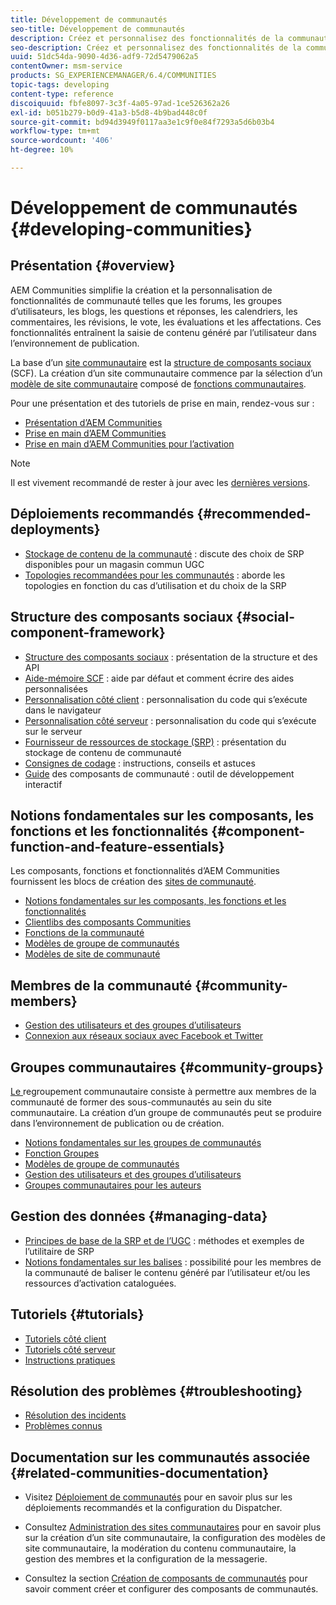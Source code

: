 ```yaml
---
title: Développement de communautés
seo-title: Développement de communautés
description: Créez et personnalisez des fonctionnalités de la communauté telles que des forums, des groupes d’utilisateurs, etc.
seo-description: Créez et personnalisez des fonctionnalités de la communauté telles que des forums, des groupes d’utilisateurs, etc.
uuid: 51dc54da-9090-4d36-adf9-72d5479062a5
contentOwner: msm-service
products: SG_EXPERIENCEMANAGER/6.4/COMMUNITIES
topic-tags: developing
content-type: reference
discoiquuid: fbfe8097-3c3f-4a05-97ad-1ce526362a26
exl-id: b051b279-b0d9-41a3-b5d8-4b9bad448c0f
source-git-commit: bd94d3949f0117aa3e1c9f0e84f7293a5d6b03b4
workflow-type: tm+mt
source-wordcount: '406'
ht-degree: 10%

---
```


# Développement de communautés {#developing-communities}

## Présentation {#overview}

AEM Communities simplifie la création et la personnalisation de fonctionnalités de communauté telles que les forums, les groupes d’utilisateurs, les blogs, les questions et réponses, les calendriers, les commentaires, les révisions, le vote, les évaluations et les affectations. Ces fonctionnalités entraînent la saisie de contenu généré par l’utilisateur dans l’environnement de publication.

La base d’un [site communautaire](overview.md#communitiessites) est la [structure de composants sociaux](scf.md) (SCF). La création d’un site communautaire commence par la sélection d’un [modèle de site communautaire](sites-console.md) composé de [fonctions communautaires](functions.md).

Pour une présentation et des tutoriels de prise en main, rendez-vous sur :

* [Présentation d’AEM Communities](overview.md)
* [Prise en main d’AEM Communities](getting-started.md)
* [Prise en main d’AEM Communities pour l’activation](getting-started-enablement.md)

>[!NOTE]
>
>Il est vivement recommandé de rester à jour avec les [dernières versions](deploy-communities.md#latest-releases).

## Déploiements recommandés {#recommended-deployments}

* [Stockage de contenu de la communauté](working-with-srp.md) : discute des choix de SRP disponibles pour un magasin commun UGC
* [Topologies recommandées pour les communautés](topologies.md) : aborde les topologies en fonction du cas d’utilisation et du choix de la SRP

## Structure des composants sociaux {#social-component-framework}

* [Structure des composants sociaux](scf.md) : présentation de la structure et des API
* [Aide-mémoire SCF](handlebars-helpers.md) : aide par défaut et comment écrire des aides personnalisées
* [Personnalisation côté client](client-customize.md) : personnalisation du code qui s’exécute dans le navigateur
* [Personnalisation côté serveur](server-customize.md) : personnalisation du code qui s’exécute sur le serveur
* [Fournisseur de ressources de stockage (SRP)](srp.md) : présentation du stockage de contenu de communauté
* [Consignes de codage](code-guide.md) : instructions, conseils et astuces
* [Guide](components-guide.md) des composants de communauté : outil de développement interactif

## Notions fondamentales sur les composants, les fonctions et les fonctionnalités {#component-function-and-feature-essentials}

Les composants, fonctions et fonctionnalités d’AEM Communities fournissent les blocs de création des [sites de communauté](sites-console.md).

* [Notions fondamentales sur les composants, les fonctions et les fonctionnalités](essentials.md)
* [Clientlibs des composants Communities](clientlibs.md)
* [Fonctions de la communauté](functions.md)
* [Modèles de groupe de communautés](tools-groups.md)
* [Modèles de site de communauté](sites.md)

## Membres de la communauté {#community-members}

* [Gestion des utilisateurs et des groupes d’utilisateurs](users.md)
* [Connexion aux réseaux sociaux avec Facebook et Twitter](social-login.md)

## Groupes communautaires {#community-groups}

[Le ](overview.md#communitygroups) regroupement communautaire consiste à permettre aux membres de la communauté de former des sous-communautés au sein du site communautaire. La création d’un groupe de communautés peut se produire dans l’environnement de publication ou de création.

* [Notions fondamentales sur les groupes de communautés](essentials-groups.md)
* [Fonction Groupes](functions.md#groups-function)
* [Modèles de groupe de communautés](tools-groups.md)
* [Gestion des utilisateurs et des groupes d’utilisateurs](users.md)
* [Groupes communautaires pour les auteurs](creating-groups.md)

## Gestion des données {#managing-data}

* [Principes de base de la SRP et de l’UGC](srp-and-ugc.md)  : méthodes et exemples de l’utilitaire de SRP
* [Notions fondamentales sur les balises](tag.md)  : possibilité pour les membres de la communauté de baliser le contenu généré par l’utilisateur et/ou les ressources d’activation cataloguées.

## Tutoriels {#tutorials}

* [Tutoriels côté client](tutorials.md#client-side-customization)
* [Tutoriels côté serveur](tutorials.md#server-side-customization)
* [Instructions pratiques](tutorials.md#how-to-instructions)

## Résolution des problèmes {#troubleshooting}

* [Résolution des incidents](troubleshooting.md)
* [Problèmes connus](/help/release-notes/known-issues.md)

## Documentation sur les communautés associée {#related-communities-documentation}

* Visitez [Déploiement de communautés](deploy-communities.md) pour en savoir plus sur les déploiements recommandés et la configuration du Dispatcher.

* Consultez [Administration des sites communautaires](administer-landing.md) pour en savoir plus sur la création d’un site communautaire, la configuration des modèles de site communautaire, la modération du contenu communautaire, la gestion des membres et la configuration de la messagerie.

* Consultez la section [Création de composants de communautés](author-communities.md) pour savoir comment créer et configurer des composants de communautés.

